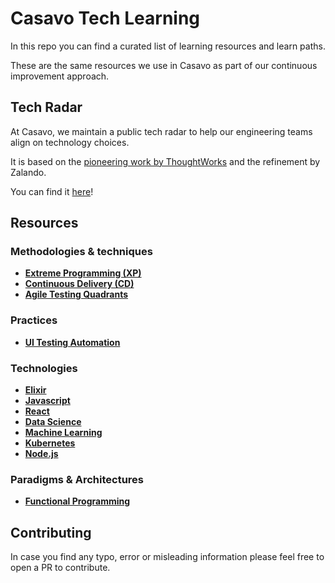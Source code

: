 # Casavo Tech Learning

In this repo you can find a curated list of learning resources and learn paths. 

These are the same resources we use in Casavo as part of our continuous improvement approach.

## Tech Radar
At Casavo, we maintain a public tech radar to help our engineering teams align on technology choices.

It is based on the [pioneering work by ThoughtWorks](https://www.thoughtworks.com/radar) and the refinement by Zalando.

You can find it [here](https://techradar.casavo.com/)!

## Resources

### Methodologies & techniques

- **[Extreme Programming (XP)](methodologies/extreme-programming.md)**
- **[Continuous Delivery (CD)](methodologies/continuous-delivery.md)**
- **[Agile Testing Quadrants](methodologies/agile-testing-quadrants.md)**

### Practices

- **[UI Testing Automation](practices/ui-testing.md)**

### Technologies

- **[Elixir](technologies/elixir.org)**
- **[Javascript](technologies/javascript.md)**
- **[React](technologies/react.md)**
- **[Data Science](technologies/data-science.md)**
- **[Machine Learning](technologies/machine-learning.md)**
- **[Kubernetes](technologies/kubernetes.md)**
- **[Node.js](technologies/nodejs.md)**

### Paradigms & Architectures

- **[Functional Programming](paradigms/functional-programming.md)**

## Contributing

In case you find any typo, error or misleading information please feel free to open a PR to contribute.